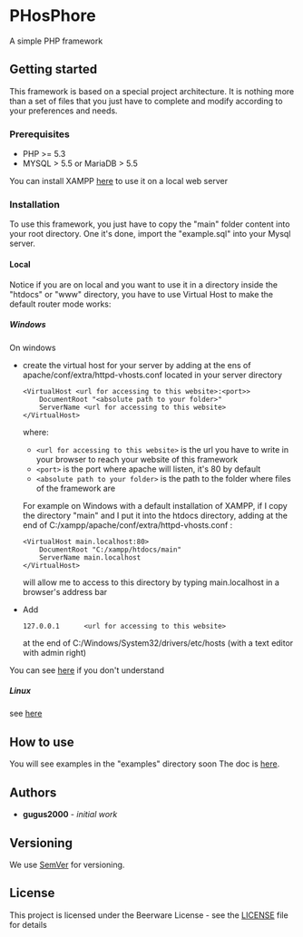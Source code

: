 
# PHosPhore
 
 A simple PHP framework

## Getting started

This framework is based on a special project architecture. It is nothing more than a set of files that you just have to complete and modify according to your preferences and needs.

### Prerequisites

* PHP >= 5.3
* MYSQL > 5.5 or MariaDB > 5.5

You can install XAMPP [here](https://www.apachefriends.org/fr/index.html) to use it on a local web server

### Installation

To use this framework, you just have to copy the "main" folder content into your root directory. One it's done, import the "example.sql" into your Mysql server.

#### Local

Notice if you are on local and you want to use it in a directory inside the "htdocs" or "www" directory, you have to use Virtual Host to make the default router mode works:

##### Windows

On windows

* create the virtual host for your server by adding at the ens of apache/conf/extra/httpd-vhosts.conf located in your server directory
	```
	<VirtualHost <url for accessing to this website>:<port>>
	    DocumentRoot "<absolute path to your folder>"
	    ServerName <url for accessing to this website>
	</VirtualHost>
	```
	where:
	* ```<url for accessing to this website>``` is the url you have to write in your browser to reach your website of this framework
	* ```<port>``` is the port where apache will listen, it's 80 by default
	* ```<absolute path to your folder>``` is the path to the folder where files of the framework are

	For example on Windows with a default installation of XAMPP, if I copy the directory "main" and I put it into the htdocs directory, adding at the end of C:/xampp/apache/conf/extra/httpd-vhosts.conf :
	```
	<VirtualHost main.localhost:80>
	    DocumentRoot "C:/xampp/htdocs/main"
	    ServerName main.localhost
	</VirtualHost>
	```
	will allow me to access to this directory by typing main.localhost in a browser's address bar
* Add
	```
	127.0.0.1      <url for accessing to this website>
	```
	at the end of C:/Windows/System32/drivers/etc/hosts (with a text editor with admin right)

You can see [here](https://stackoverflow.com/questions/2658173/setup-apache-virtualhost-windows) if you don't understand

##### Linux

see [here](https://thelinuxos.com/how-to-setup-apache-virtual-hosts-on-ubuntu-18-04-and-16-04/)

## How to use

You will see examples in the "examples" directory soon
The doc is [here](https://www.phosphore.org).

## Authors

* **gugus2000** - *initial work*

## Versioning

We use [SemVer](http://semver.org/) for versioning.

## License

This project is licensed under the Beerware License - see the [LICENSE](LICENSE) file for details
